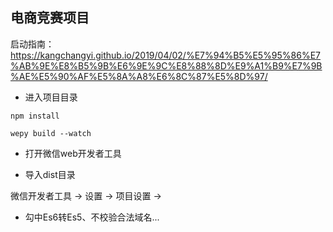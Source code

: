 ## 电商竞赛项目
启动指南：https://kangchangyi.github.io/2019/04/02/%E7%94%B5%E5%95%86%E7%AB%9E%E8%B5%9B%E6%9E%9C%E8%88%8D%E9%A1%B9%E7%9B%AE%E5%90%AF%E5%8A%A8%E6%8C%87%E5%8D%97/

+ 进入项目目录

`npm install`

`wepy build --watch`

+ 打开微信web开发者工具

+ 导入dist目录



微信开发者工具 ->  设置 ->  项目设置 -> 
+ 勾中Es6转Es5、不校验合法域名...
